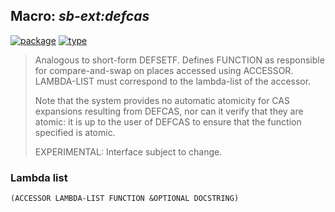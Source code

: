 ## Macro: ***sb-ext:defcas***
[![package](https://img.shields.io/badge/Package-SB--EXT-5f9ea0.svg?style=social&colorA=999999)](../) [![type](https://img.shields.io/badge/Type-Macro-5f9ea0.svg?style=social&colorA=999999)](../#macro) 

> Analogous to short-form DEFSETF. Defines FUNCTION as responsible
> for compare-and-swap on places accessed using ACCESSOR. LAMBDA-LIST
> must correspond to the lambda-list of the accessor.
> 
> Note that the system provides no automatic atomicity for CAS expansions
> resulting from DEFCAS, nor can it verify that they are atomic: it is up to the
> user of DEFCAS to ensure that the function specified is atomic.
> 
> EXPERIMENTAL: Interface subject to change.

### Lambda list
```
(ACCESSOR LAMBDA-LIST FUNCTION &OPTIONAL DOCSTRING)
```
